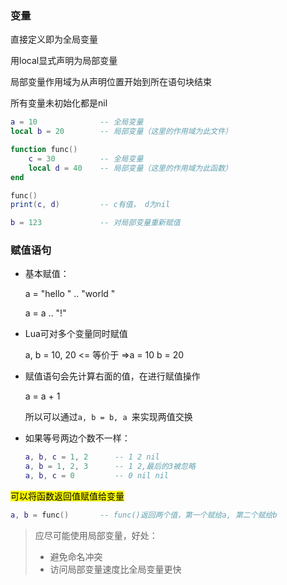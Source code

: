 ### 变量

直接定义即为全局变量

用local显式声明为局部变量

局部变量作用域为从声明位置开始到所在语句块结束

所有变量未初始化都是nil

```lua
a = 10				-- 全局变量
local b = 20		-- 局部变量（这里的作用域为此文件）

function func()
    c = 30			-- 全局变量
    local d = 40	-- 局部变量（这里的作用域为此函数）
end

func()
print(c, d)			-- c有值， d为nil

b = 123				-- 对局部变量重新赋值
```

### 赋值语句

-   基本赋值：

    a = "hello " .. "world "

    a = a .. "!"

-   Lua可对多个变量同时赋值

    a, b = 10, 20 <= 等价于 =>a = 10 b = 20

-   赋值语句会先计算右面的值，在进行赋值操作

    a = a + 1

    所以可以通过`a, b = b, a `来实现两值交换

-   如果等号两边个数不一样：

    ```lua
    a, b, c = 1, 2		-- 1 2 nil
    a, b = 1, 2, 3		-- 1 2,最后的3被忽略
    a, b, c = 0			-- 0 nil nil
    ```

    

<mark>可以将函数返回值赋值给变量</mark>

```lua
a, b = func()		-- func()返回两个值，第一个赋给a, 第二个赋给b
```

>   应尽可能使用局部变量，好处：
>
>   -   避免命名冲突
>   -   访问局部变量速度比全局变量更快

